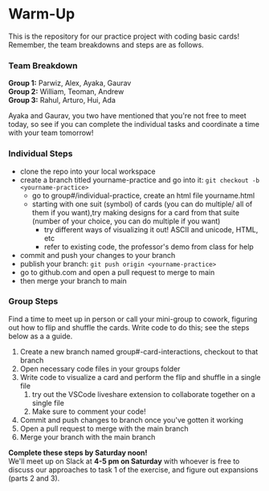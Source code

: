 # Warm-Up
This is the repository for our practice project with coding basic cards! Remember, the team breakdowns and steps are as follows.  

### Team Breakdown
**Group 1:** Parwiz, Alex, Ayaka, Gaurav  
**Group 2:** William, Teoman, Andrew  
**Group 3:** Rahul, Arturo, Hui, Ada  

Ayaka and Gaurav, you two have mentioned that you're not free to meet today, so see if you can complete the individual tasks and coordinate a time with your team tomorrow!

### Individual Steps
- clone the repo into your local workspace
- create a branch titled yourname-practice and go into it: `git checkout -b <yourname-practice>`
  - go to group#/individual-practice, create an html file yourname.html
  - starting with one suit (symbol) of cards (you can do multiple/ all of them if you want),try making designs for a card from that suite (number of your choice, you can do multiple if you want)
    - try different ways of visualizing it out! ASCII and unicode, HTML, etc
    - refer to existing code, the professor's demo from class for help
- commit and push your changes to your branch
- publish your branch: `git push origin <yourname-practice>`
- go to github.com and open a pull request to merge to main
- then merge your branch to main
  
### Group Steps
Find a time to meet up in person or call your mini-group to cowork, figuring out how to flip and shuffle the cards. Write code to do this; see the steps below as a a guide.  
1. Create a new branch named group#-card-interactions, checkout to that branch
2. Open necessary code files in your groups folder
3. Write code to visualize a card and perform the flip and shuffle in a single file
   1. try out the VSCode liveshare extension to collaborate together on a single file 
   2. Make sure to comment your code!
4. Commit and push changes to branch once you've gotten it working
5. Open a pull request to merge with the main branch
6. Merge your branch with the main branch

**Complete these steps by Saturday noon!**  
We'll meet up on Slack at **4-5 pm on Saturday** with whoever is free to discuss our approaches to task 1 of the exercise, and figure out expansions (parts 2 and 3).